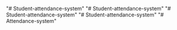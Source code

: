 "# Student-attendance-system" 
"# Student-attendance-system" 
"# Student-attendance-system" 
"# Student-attendance-system" 
"# Attendance-system" 
